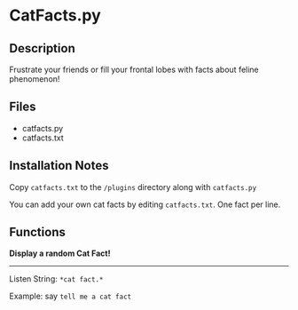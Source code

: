 CatFacts.py
===========

Description
-----------
Frustrate your friends or fill your frontal lobes with facts about feline phenomenon!

Files
-----
* catfacts.py
* catfacts.txt

Installation Notes
------------------
Copy `catfacts.txt` to the `/plugins` directory along with `catfacts.py`

You can add your own cat facts by editing `catfacts.txt`. One fact per line.

Functions
---------
**Display a random Cat Fact!**
***

Listen String: `*cat fact.*`

Example:  say `tell me a cat fact`
